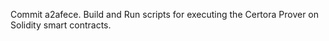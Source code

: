Commit a2afece.                    Build and Run scripts for executing the Certora Prover on Solidity smart contracts.